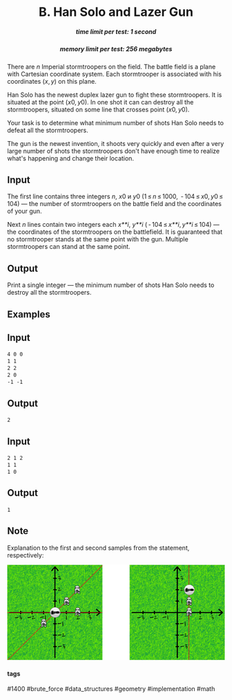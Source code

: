 <h1 style='text-align: center;'> B. Han Solo and Lazer Gun</h1>

<h5 style='text-align: center;'>time limit per test: 1 second</h5>
<h5 style='text-align: center;'>memory limit per test: 256 megabytes</h5>

There are *n* Imperial stormtroopers on the field. The battle field is a plane with Cartesian coordinate system. Each stormtrooper is associated with his coordinates (*x*, *y*) on this plane. 

Han Solo has the newest duplex lazer gun to fight these stormtroopers. It is situated at the point (*x*0, *y*0). In one shot it can can destroy all the stormtroopers, situated on some line that crosses point (*x*0, *y*0).

Your task is to determine what minimum number of shots Han Solo needs to defeat all the stormtroopers.

The gun is the newest invention, it shoots very quickly and even after a very large number of shots the stormtroopers don't have enough time to realize what's happening and change their location. 

## Input

The first line contains three integers *n*, *x*0 и *y*0 (1 ≤ *n* ≤ 1000,  - 104 ≤ *x*0, *y*0 ≤ 104) — the number of stormtroopers on the battle field and the coordinates of your gun.

Next *n* lines contain two integers each *x**i*, *y**i* ( - 104 ≤ *x**i*, *y**i* ≤ 104) — the coordinates of the stormtroopers on the battlefield. It is guaranteed that no stormtrooper stands at the same point with the gun. Multiple stormtroopers can stand at the same point.

## Output

Print a single integer — the minimum number of shots Han Solo needs to destroy all the stormtroopers. 

## Examples

## Input


```
4 0 0  
1 1  
2 2  
2 0  
-1 -1  

```
## Output


```
2  

```
## Input


```
2 1 2  
1 1  
1 0  

```
## Output


```
1  

```
## Note

Explanation to the first and second samples from the statement, respectively: 

 ![](images/4023f46389ce7910b8f307b1fe5c791b1d31f5cb.png) 

#### tags 

#1400 #brute_force #data_structures #geometry #implementation #math 
